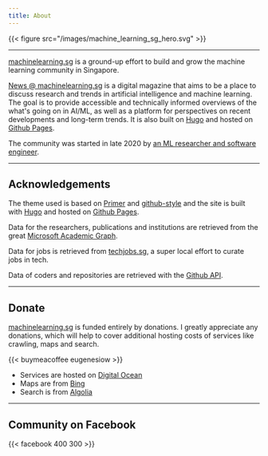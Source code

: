 ```yaml
---
title: About
---
```


{{< figure src="/images/machine_learning_sg_hero.svg" >}}

---

[machinelearning.sg](https://machinelearning.sg) is a ground-up effort to build and grow the machine learning community 
in Singapore.

[News @ machinelearning.sg](https://news.machinelearning.sg/) is a digital magazine that aims to be a place to discuss 
research and trends in artificial intelligence and machine learning. The goal is to provide accessible and technically 
informed overviews of the what's going on in AI/ML, as well as a platform for perspectives on recent developments and 
long-term trends. It is also built on [Hugo](https://gohugo.io/) and hosted on [Github Pages](https://pages.github.com/).

The community was started in late 2020 by [an ML researcher and software engineer](https://eugenesiow.com).

---

## Acknowledgements

The theme used is based on [Primer](https://primer.style/) and [github-style](https://github.com/MeiK2333/github-style) 
and the site is built with [Hugo](https://gohugo.io/) and hosted on [Github Pages](https://pages.github.com/).

Data for the researchers, publications and institutions are retrieved from the great 
[Microsoft Academic Graph](https://www.microsoft.com/en-us/research/project/microsoft-academic-graph/).

Data for jobs is retrieved from [techjobs.sg](https://techjobs.sg/), a super local effort to curate jobs in tech.

Data of coders and repositories are retrieved with the [Github API](https://docs.github.com/en/free-pro-team@latest/rest).

---

## Donate

[machinelearning.sg](https://machinelearning.sg) is funded entirely by donations. I greatly appreciate any 
donations, which will help to cover additional hosting costs of services like crawling, maps and search.

{{< buymeacoffee eugenesiow >}}

* Services are hosted on [Digital Ocean](https://www.digitalocean.com/)
* Maps are from [Bing](https://docs.microsoft.com/en-us/bingmaps/rest-services/imagery/get-a-static-map)
* Search is from [Algolia](https://www.algolia.com/)

---

## Community on Facebook

{{< facebook 400 300 >}}
